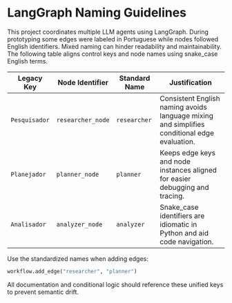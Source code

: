 # LangGraph Naming Guidelines

This project coordinates multiple LLM agents using LangGraph. During prototyping some edges were labeled in Portuguese while nodes followed English identifiers. Mixed naming can hinder readability and maintainability. The following table aligns control keys and node names using snake_case English terms.

| Legacy Key | Node Identifier | Standard Name | Justification |
|-----------|----------------|--------------|--------------|
| `Pesquisador` | `researcher_node` | `researcher` | Consistent English naming avoids language mixing and simplifies conditional edge evaluation. |
| `Planejador` | `planner_node` | `planner` | Keeps edge keys and node instances aligned for easier debugging and tracing. |
| `Analisador` | `analyzer_node` | `analyzer` | Snake_case identifiers are idiomatic in Python and aid code navigation. |

Use the standardized names when adding edges:

```python
workflow.add_edge("researcher", "planner")
```

All documentation and conditional logic should reference these unified keys to prevent semantic drift.
